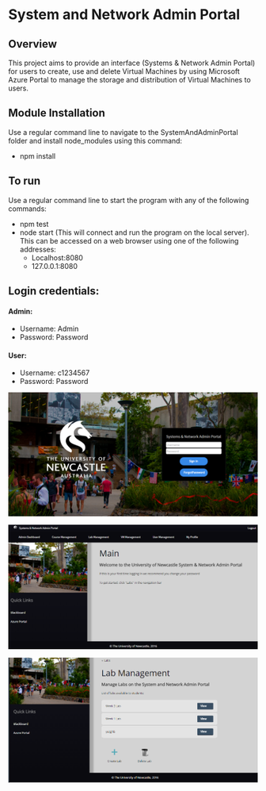 # System and Network Admin Portal #

## Overview ##
This project aims to provide an interface (Systems & Network Admin Portal) for users to create, 
use and delete Virtual Machines by using Microsoft Azure Portal to manage the storage and 
distribution of Virtual Machines to users.



## Module Installation ##
Use a regular command line to navigate to the SystemAndAdminPortal folder and install node_modules using this command:
* npm install

## To run ##
Use a regular command line to start the program with any of the following commands:
* npm test 
* node start (This will connect and run the program on the local server). This can be accessed on a web browser using one of the following addresses:
	* Localhost:8080 
	* 127.0.0.1:8080

## Login credentials: ##

#### Admin: ####
* Username: Admin 
* Password: Password

#### User: ####
* Username: c1234567 
* Password: Password


![Alt text](Images/Capture1.PNG?raw=true "Login")

![Alt text](Images/Capture2.PNG?raw=true "Main Page")

![Alt text](Images/Capture3.PNG?raw=true "Admin View - Manage Labs")